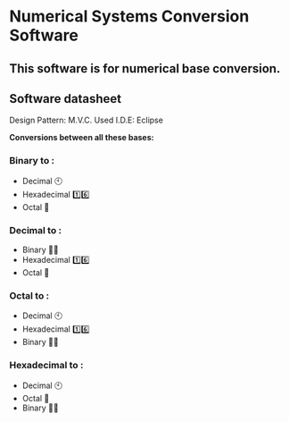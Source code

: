 # Numerical Systems Conversion Software

## This software is for numerical base conversion.

## Software datasheet
Design Pattern: M.V.C.
Used I.D.E: Eclipse

**Conversions between all these bases:**

### Binary to :
  - Decimal 🕙
  - Hexadecimal 1️⃣6️⃣
  - Octal 🎱
  
### Decimal to :
  - Binary ✌🏼
  - Hexadecimal 1️⃣6️⃣
  - Octal 🎱
  
### Octal to :
  - Decimal 🕙
  - Hexadecimal 1️⃣6️⃣
  - Binary ✌🏼
  
### Hexadecimal to :
  - Decimal 🕙
  - Octal 🎱
  - Binary ✌🏼
